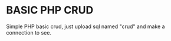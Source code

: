 # BASIC PHP CRUD

Simple PHP basic crud, just upload sql named "crud" and make a connection to see.
